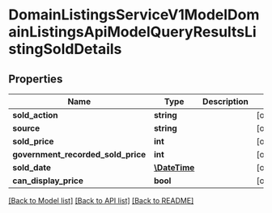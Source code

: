 # DomainListingsServiceV1ModelDomainListingsApiModelQueryResultsListingSoldDetails

## Properties
Name | Type | Description | Notes
------------ | ------------- | ------------- | -------------
**sold_action** | **string** |  | [optional] 
**source** | **string** |  | [optional] 
**sold_price** | **int** |  | [optional] 
**government_recorded_sold_price** | **int** |  | [optional] 
**sold_date** | [**\DateTime**](\DateTime.md) |  | [optional] 
**can_display_price** | **bool** |  | [optional] 

[[Back to Model list]](../../README.md#documentation-for-models) [[Back to API list]](../../README.md#documentation-for-api-endpoints) [[Back to README]](../../README.md)

